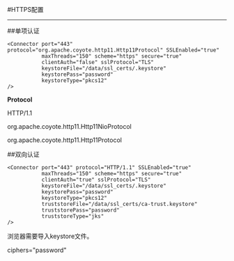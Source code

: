#HTTPS配置

***

##单项认证

    <Connector port="443" protocol="org.apache.coyote.http11.Http11Protocol" SSLEnabled="true"
               maxThreads="150" scheme="https" secure="true"
               clientAuth="false" sslProtocol="TLS"
               keystoreFile="/data/ssl_certs/.keystore"
               keystorePass="password"
               keystoreType="pkcs12"
	/>
 

**Protocol**


HTTP/1.1

org.apache.coyote.http11.Http11NioProtocol

org.apache.coyote.http11.Http11Protocol

##双向认证

    <Connector port="443" protocol="HTTP/1.1" SSLEnabled="true"
               maxThreads="150" scheme="https" secure="true"
               clientAuth="true" sslProtocol="TLS"
               keystoreFile="/data/ssl_certs/.keystore"
               keystorePass="password"
               keystoreType="pkcs12"
               truststoreFile="/data/ssl_certs/ca-trust.keystore"
               truststorePass="password"
               truststoreType="jks"
	/>

浏览器需要导入keystore文件。


ciphers="password"